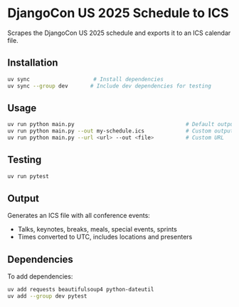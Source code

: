 # DjangoCon US 2025 Schedule to ICS

Scrapes the DjangoCon US 2025 schedule and exports it to an ICS calendar file.

## Installation

```bash
uv sync                    # Install dependencies
uv sync --group dev       # Include dev dependencies for testing
```

## Usage

```bash
uv run python main.py                                   # Default output. Creates djangocon-2025.ics in current directory.
uv run python main.py --out my-schedule.ics             # Custom output file
uv run python main.py --url <url> --out <file>          # Custom URL
```

## Testing

```bash
uv run pytest
```

## Output

Generates an ICS file with all conference events:
- Talks, keynotes, breaks, meals, special events, sprints
- Times converted to UTC, includes locations and presenters

## Dependencies

To add dependencies:
```bash
uv add requests beautifulsoup4 python-dateutil
uv add --group dev pytest
```
